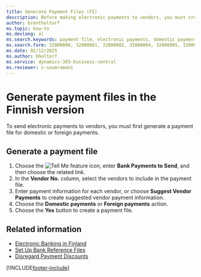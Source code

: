 ```yaml
---
title: Generate Payment Files (FI)
description: Before making electronic payments to vendors, you must create a payment file for either domestic or international payments.
author: brentholtorf
ms.topic: how-to
ms.devlang: al
ms.search.keywords: payment file, electronic payments, domestic payments, foreign payments
ms.search.form: 32000000, 32000001, 32000002, 32000004, 32000005, 32000006
ms.date: 02/12/2025
ms.author: bholtorf
ms.service: dynamics-365-business-central
ms.reviewer: v-soumramani
---
```


# Generate payment files in the Finnish version

To send electronic payments to vendors, you must first generate a payment file for domestic or foreign payments.  

## Generate a payment file  

1. Choose the ![Tell Me feature](../../media/ui-search/search_small.png "Tell me what you want to do") icon, enter **Bank Payments to Send**, and then choose the related link.  
1. In the **Vendor No.** column, select the vendors to include in the payment file.  
1. Enter payment information for each vendor, or choose **Suggest Vendor Payments** to create suggested vendor payment information.  
1. Choose the **Domestic payments** or **Foreign payments** action.  
1. Choose the **Yes** button to create a payment file.  

## Related information

- [Electronic Banking in Finland](electronic-banking-in-finland.md)
- [Set Up Bank Reference Files](how-to-set-up-bank-reference-files.md)
- [Disregard Payment Discounts](how-to-disregard-payment-discounts.md)

[!INCLUDE[footer-include](../../includes/footer-banner.md)]
